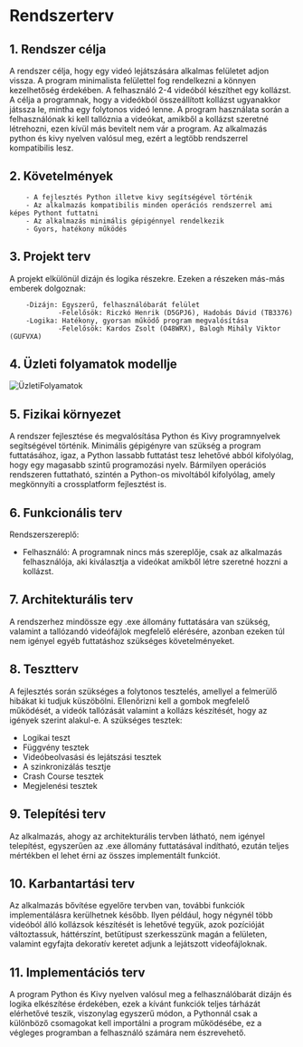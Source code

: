 # ﻿Rendszerterv

## 1. Rendszer célja

A rendszer célja, hogy egy videó lejátszására alkalmas felületet adjon vissza. A program minimalista felülettel fog rendelkezni a könnyen kezelhetőség érdekében. A felhasználó 2-4 videóból készíthet egy kollázst. A célja a programnak, hogy a videókból összeállított kollázst ugyanakkor játssza le, mintha egy folytonos videó lenne. A program használata során a felhasználónak ki kell tallóznia a videókat, amikből a kollázst szeretné létrehozni, ezen kívül más bevitelt nem vár a program. Az alkalmazás python és kivy nyelven valósul meg, ezért a legtöbb rendszerrel kompatibilis lesz.

## 2. Követelmények

        - A fejlesztés Python illetve kivy segítségével történik
        - Az alkalmazás kompatibilis minden operációs rendszerrel ami képes Pythont futtatni
        - Az alkalmazás minimális gépigénnyel rendelkezik
        - Gyors, hatékony működés
 
## 3. Projekt terv

A projekt elkülönül dizájn és logika részekre. Ezeken a részeken más-más emberek dolgoznak:

        -Dizájn: Egyszerű, felhasználóbarát felület
                -Felelősök: Riczkó Henrik (D5GPJ6), Hadobás Dávid (TB3376)
        -Logika: Hatékony, gyorsan működő program megvalósítása
                -Felelősök: Kardos Zsolt (O48WRX), Balogh Mihály Viktor (GUFVXA)

## 4. Üzleti folyamatok modellje

![ÜzletiFolyamatok](https://user-images.githubusercontent.com/82958011/141307230-9507f4b8-3976-4adc-9f6e-af649e7c0579.png)


## 5. Fizikai környezet

A rendszer fejlesztése és megvalósítása Python és Kivy programnyelvek segítségével történik. 
Minimális gépigényre van szükség a program futtatásához, igaz, a Python lassabb futtatást tesz lehetővé abból kifolyólag, hogy egy magasabb szintű programozási nyelv.
Bármilyen operációs rendszeren futtatható, szintén a Python-os mivoltából kifolyólag, amely megkönnyíti a crossplatform fejlesztést is.

## 6. Funkcionális terv

Rendszerszereplő: 
- Felhasználó: A programnak nincs más szereplője, csak az alkalmazás felhasználója, aki kiválasztja a videókat amikből létre szeretné hozzni a kollázst.

## 7. Architekturális terv

A rendszerhez mindössze egy .exe állomány futtatására van szükség, valamint a tallózandó videófájlok megfelelő elérésére, azonban ezeken túl nem igényel egyéb futtatáshoz szükséges követelményeket. 

## 8. Tesztterv

A fejlesztés során szükséges a folytonos tesztelés, amellyel a felmerülő hibákat ki tudjuk küszöbölni. Ellenőrizni kell a gombok megfelelő működését, a videók tallózását valamint a kollázs készítését, hogy az igények szerint alakul-e.
A szükséges tesztek:
- Logikai teszt
- Függvény tesztek
- Videóbeolvasási és lejátszási tesztek
- A szinkronizálás tesztje
- Crash Course tesztek
- Megjelenési tesztek

## 9. Telepítési terv

Az alkalmazás, ahogy az architekturális tervben látható, nem igényel telepítést, egyszerűen az .exe állomány futtatásával indítható, ezután teljes mértékben el lehet érni az összes implementált funkciót.

## 10. Karbantartási terv

Az alkalmazás bővítése egyelőre tervben van, további funkciók implementálásra kerülhetnek később. Ilyen például, hogy négynél több videóból álló kollázsok készítését is lehetővé tegyük, azok pozícióját változtassuk, háttérszínt, betűtípust szerkesszünk magán a felületen, valamint egyfajta dekoratív keretet adjunk a lejátszott videofájloknak.

## 11. Implementációs terv

A program Python és Kivy nyelven valósul meg a felhasználóbarát dizájn és logika elkészítése érdekében, ezek a kívánt funkciók teljes tárházát elérhetővé teszik, viszonylag egyszerű módon, a Pythonnál csak a különböző csomagokat kell importálni a program működésébe, ez a végleges programban a felhasználó számára nem észrevehető. 
